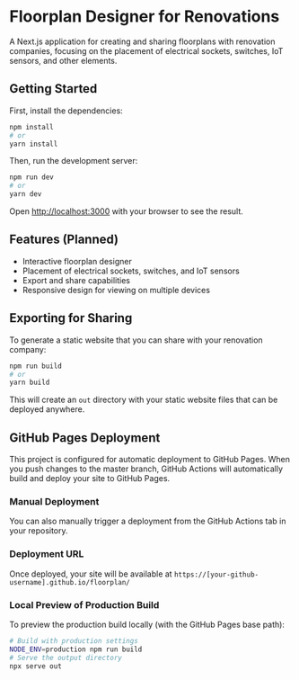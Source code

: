 # Floorplan Designer for Renovations

A Next.js application for creating and sharing floorplans with renovation companies, focusing on the placement of electrical sockets, switches, IoT sensors, and other elements.

## Getting Started

First, install the dependencies:

```bash
npm install
# or
yarn install
```

Then, run the development server:

```bash
npm run dev
# or
yarn dev
```

Open [http://localhost:3000](http://localhost:3000) with your browser to see the result.

## Features (Planned)

- Interactive floorplan designer
- Placement of electrical sockets, switches, and IoT sensors
- Export and share capabilities
- Responsive design for viewing on multiple devices

## Exporting for Sharing

To generate a static website that you can share with your renovation company:

```bash
npm run build
# or
yarn build
```

This will create an `out` directory with your static website files that can be deployed anywhere.

## GitHub Pages Deployment

This project is configured for automatic deployment to GitHub Pages. When you push changes to the master branch, GitHub Actions will automatically build and deploy your site to GitHub Pages.

### Manual Deployment

You can also manually trigger a deployment from the GitHub Actions tab in your repository.

### Deployment URL

Once deployed, your site will be available at `https://[your-github-username].github.io/floorplan/`

### Local Preview of Production Build

To preview the production build locally (with the GitHub Pages base path):

```bash
# Build with production settings
NODE_ENV=production npm run build
# Serve the output directory
npx serve out
```
